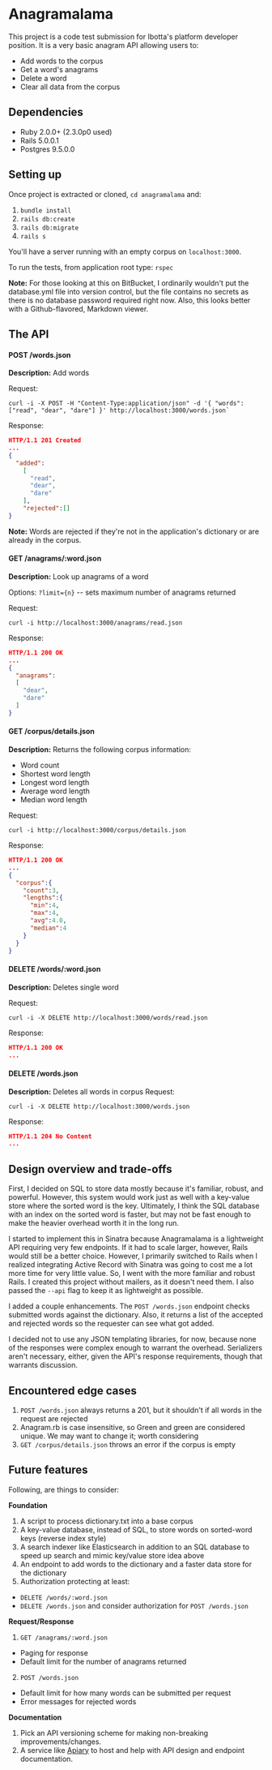 # Anagramalama

This project is a code test submission for Ibotta's platform developer position. It is a very basic anagram API allowing users to:
* Add words to the corpus
* Get a word's anagrams
* Delete a word
* Clear all data from the corpus

## Dependencies
* Ruby 2.0.0+ (2.3.0p0 used)
* Rails 5.0.0.1
* Postgres 9.5.0.0

## Setting up
Once project is extracted or cloned, `cd anagramalama` and:
1. `bundle install`
2. `rails db:create`
3. `rails db:migrate`
4. `rails s`

You'll have a server running with an empty corpus on `localhost:3000`.

To run the tests, from application root type: `rspec`

**Note:** For those looking at this on BitBucket, I ordinarily wouldn't put the database.yml file into version control, but the file contains no secrets as there is no database password required right now. Also, this looks better with a Github-flavored, Markdown viewer.

## The API
#### POST /words.json
**Description:** Add words

Request:
```shell
curl -i -X POST -H "Content-Type:application/json" -d '{ "words": ["read", "dear", "dare"] }' http://localhost:3000/words.json`
```
Response:
```json
HTTP/1.1 201 Created
...
{
  "added":
    [
      "read",
      "dear",
      "dare"
    ],
    "rejected":[]
}
```
**Note:** Words are rejected if they're not in the application's dictionary or are already in the corpus.

#### GET /anagrams/:word.json
**Description:** Look up anagrams of a word

Options: `?limit={n}` -- sets maximum number of anagrams returned

Request:
```shell
curl -i http://localhost:3000/anagrams/read.json
```

Response:
```json
HTTP/1.1 200 OK
...
{
  "anagrams":
  [
    "dear",
    "dare"
  ]
}
```

#### GET /corpus/details.json
**Description:** Returns the following corpus information:
* Word count
* Shortest word length
* Longest word length
* Average word length
* Median word length

Request:
```shell
curl -i http://localhost:3000/corpus/details.json
```

Response:
```json
HTTP/1.1 200 OK
...
{
  "corpus":{
    "count":3,
    "lengths":{
      "min":4,
      "max":4,
      "avg":4.0,
      "median":4
    }
  }
}
```

#### DELETE /words/:word.json
**Description:** Deletes single word

Request:
```shell
curl -i -X DELETE http://localhost:3000/words/read.json
```

Response:
```json
HTTP/1.1 200 OK
...
```

#### DELETE /words.json
**Description:** Deletes all words in corpus
Request:
```shell
curl -i -X DELETE http://localhost:3000/words.json
```

Response:
```json
HTTP/1.1 204 No Content
...
```

## Design overview and trade-offs
First, I decided on SQL to store data mostly because it's familiar, robust, and powerful. However, this system would work just as well with a key-value store where the sorted word is the key. Ultimately, I think the SQL database with an index on the sorted word is faster, but may not be fast enough to make the heavier overhead worth it in the long run.

I started to implement this in Sinatra because Anagramalama is a lightweight API requiring very few endpoints. If it had to scale larger, however, Rails would still be a better choice. However, I primarily switched to Rails when I realized integrating Active Record with Sinatra was going to cost me a lot more time for very little value. So, I went with the more familiar and robust Rails. I created this project without mailers, as it doesn't need them. I also passed the `--api` flag to keep it as lightweight as possible.

I added a couple enhancements. The `POST /words.json` endpoint checks submitted words against the dictionary. Also, it returns a list of the accepted and rejected words so the requester can see what got added.

I decided not to use any JSON templating libraries, for now, because none of the responses were complex enough to warrant the overhead. Serializers aren't necessary, either, given the API's response requirements, though that warrants discussion.

## Encountered edge cases
1. `POST /words.json` always returns a 201, but it shouldn't if all words in the request are rejected
2. Anagram.rb is case insensitive, so Green and green are considered unique. We may want to change it; worth considering
3. `GET /corpus/details.json` throws an error if the corpus is empty

## Future features
Following, are things to consider:

**Foundation**
1. A script to process dictionary.txt into a base corpus
2. A key-value database, instead of SQL, to store words on sorted-word keys (reverse index style)
3. A search indexer like Elasticsearch in addition to an SQL database to speed up search and mimic key/value store idea above
4. An endpoint to add words to the dictionary and a faster data store for the dictionary
5. Authorization protecting at least:
  * `DELETE /words/:word.json`
  * `DELETE /words.json` and consider authorization for `POST /words.json`

**Request/Response**
1. `GET /anagrams/:word.json`
  * Paging for  response
  * Default limit for the number of anagrams returned
2. `POST /words.json`
  * Default limit for how many words can be submitted per request 
  * Error messages for rejected words
  
**Documentation**
1. Pick an API versioning scheme for making non-breaking improvements/changes.
2. A service like [Apiary](http://apiary.io) to host and help with API design and endpoint documentation.
